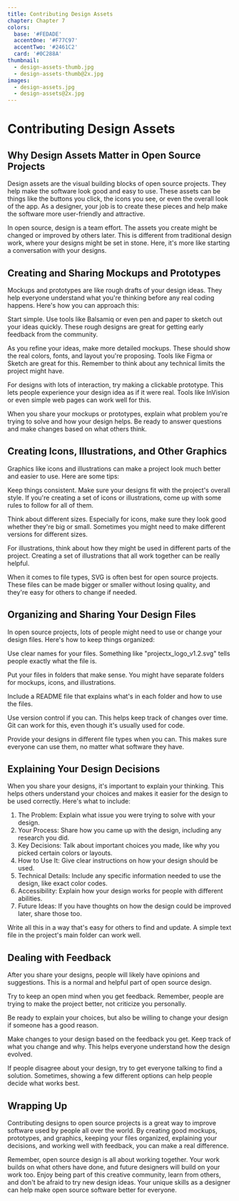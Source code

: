 ```yaml
---
title: Contributing Design Assets
chapter: Chapter 7
colors:
  base: '#FEDADE'
  accentOne: '#F77C97'
  accentTwo: '#2461C2'
  card: '#0C288A'
thumbnail:
  - design-assets-thumb.jpg
  - design-assets-thumb@2x.jpg
images:
  - design-assets.jpg
  - design-assets@2x.jpg
---
```


# Contributing Design Assets

## Why Design Assets Matter in Open Source Projects

Design assets are the visual building blocks of open source projects. They help make the software look good and easy to use. These assets can be things like the buttons you click, the icons you see, or even the overall look of the app. As a designer, your job is to create these pieces and help make the software more user-friendly and attractive.

In open source, design is a team effort. The assets you create might be changed or improved by others later. This is different from traditional design work, where your designs might be set in stone. Here, it's more like starting a conversation with your designs.

## Creating and Sharing Mockups and Prototypes

Mockups and prototypes are like rough drafts of your design ideas. They help everyone understand what you're thinking before any real coding happens. Here's how you can approach this:

Start simple. Use tools like Balsamiq or even pen and paper to sketch out your ideas quickly. These rough designs are great for getting early feedback from the community.

As you refine your ideas, make more detailed mockups. These should show the real colors, fonts, and layout you're proposing. Tools like Figma or Sketch are great for this. Remember to think about any technical limits the project might have.

For designs with lots of interaction, try making a clickable prototype. This lets people experience your design idea as if it were real. Tools like InVision or even simple web pages can work well for this.

When you share your mockups or prototypes, explain what problem you're trying to solve and how your design helps. Be ready to answer questions and make changes based on what others think.

## Creating Icons, Illustrations, and Other Graphics

Graphics like icons and illustrations can make a project look much better and easier to use. Here are some tips:

Keep things consistent. Make sure your designs fit with the project's overall style. If you're creating a set of icons or illustrations, come up with some rules to follow for all of them.

Think about different sizes. Especially for icons, make sure they look good whether they're big or small. Sometimes you might need to make different versions for different sizes.

For illustrations, think about how they might be used in different parts of the project. Creating a set of illustrations that all work together can be really helpful.

When it comes to file types, SVG is often best for open source projects. These files can be made bigger or smaller without losing quality, and they're easy for others to change if needed.

## Organizing and Sharing Your Design Files

In open source projects, lots of people might need to use or change your design files. Here's how to keep things organized:

Use clear names for your files. Something like "projectx_logo_v1.2.svg" tells people exactly what the file is.

Put your files in folders that make sense. You might have separate folders for mockups, icons, and illustrations.

Include a README file that explains what's in each folder and how to use the files.

Use version control if you can. This helps keep track of changes over time. Git can work for this, even though it's usually used for code.

Provide your designs in different file types when you can. This makes sure everyone can use them, no matter what software they have.

## Explaining Your Design Decisions

When you share your designs, it's important to explain your thinking. This helps others understand your choices and makes it easier for the design to be used correctly. Here's what to include:

1. The Problem: Explain what issue you were trying to solve with your design.
2. Your Process: Share how you came up with the design, including any research you did.
3. Key Decisions: Talk about important choices you made, like why you picked certain colors or layouts.
4. How to Use It: Give clear instructions on how your design should be used.
5. Technical Details: Include any specific information needed to use the design, like exact color codes.
6. Accessibility: Explain how your design works for people with different abilities.
7. Future Ideas: If you have thoughts on how the design could be improved later, share those too.

Write all this in a way that's easy for others to find and update. A simple text file in the project's main folder can work well.

## Dealing with Feedback

After you share your designs, people will likely have opinions and suggestions. This is a normal and helpful part of open source design.

Try to keep an open mind when you get feedback. Remember, people are trying to make the project better, not criticize you personally. 

Be ready to explain your choices, but also be willing to change your design if someone has a good reason.

Make changes to your design based on the feedback you get. Keep track of what you change and why. This helps everyone understand how the design evolved.

If people disagree about your design, try to get everyone talking to find a solution. Sometimes, showing a few different options can help people decide what works best.

## Wrapping Up

Contributing designs to open source projects is a great way to improve software used by people all over the world. By creating good mockups, prototypes, and graphics, keeping your files organized, explaining your decisions, and working well with feedback, you can make a real difference.

Remember, open source design is all about working together. Your work builds on what others have done, and future designers will build on your work too. Enjoy being part of this creative community, learn from others, and don't be afraid to try new design ideas. Your unique skills as a designer can help make open source software better for everyone.
